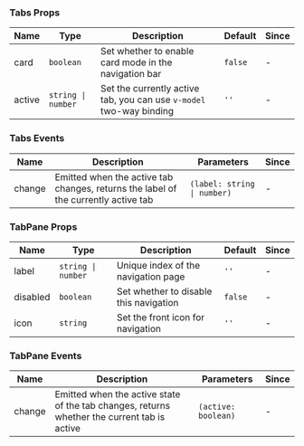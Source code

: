 ### Tabs Props

| Name   | Type             | Description                                            | Default | Since |
| ------ | ---------------- | ----------------------------------------------- | ------ | --- |
| card | `boolean` | Set whether to enable card mode in the navigation bar | `false` | - |
| active | `string \| number` | Set the currently active tab, you can use `v-model` two-way binding | `''` | - |

### Tabs Events

| Name      | Description                                                   | Parameters  | Since |
| --------- | ------------------------------------------------------ | ----- | --- |
| change | Emitted when the active tab changes, returns the label of the currently active tab | `(label: string \| number)` | - |

### TabPane Props

| Name     | Type             | Description               | Default | Since |
| -------- | ---------------- | ------------------ | ------ | --- |
| label | `string \| number` | Unique index of the navigation page | `''` | - |
| disabled | `boolean` | Set whether to disable this navigation | `false` | - |
| icon | `string` | Set the front icon for navigation | `''` | - |

### TabPane Events

| Name      | Description                                                     | Parameters   | Since |
| --------- | -------------------------------------------------------- | ------ | --- |
| change | Emitted when the active state of the tab changes, returns whether the current tab is active | `(active: boolean)` | - |
